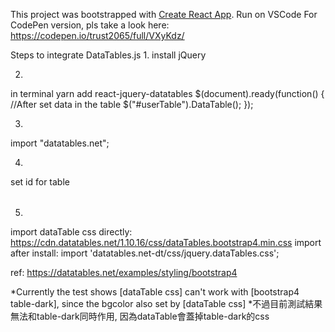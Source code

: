 This project was bootstrapped with [Create React App](https://github.com/facebookincubator/create-react-app).
Run on VSCode
For CodePen version, pls take a look here: https://codepen.io/trust2065/full/VXyKdz/

Steps to integrate DataTables.js
  1.
  install jQuery

  2.
  in terminal 
  yarn add react-jquery-datatables
  $(document).ready(function() {
      //After set data in the table
      $("#userTable").DataTable();
  });

  3.
  import "datatables.net";

  4.
  set id for table
  <table id="userTable" className="table table-striped table-hover">
  </table>

  5.
  import dataTable css
  directly: https://cdn.datatables.net/1.10.16/css/dataTables.bootstrap4.min.css
  import after install: import 'datatables.net-dt/css/jquery.dataTables.css';

  ref: https://datatables.net/examples/styling/bootstrap4

  *Currently the test shows [dataTable css] can't work with [bootstrap4 table-dark], since the bgcolor also set by [dataTable css]
  *不過目前測試結果無法和table-dark同時作用, 因為dataTable會蓋掉table-dark的css
